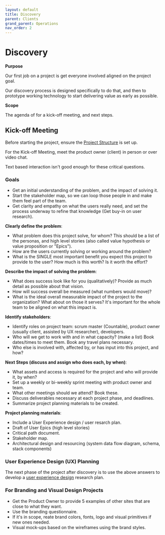```yaml
---
layout: default
title: Discovery
parent: Clients
grand_parent: Operations
nav_order: 2
---
```


# Discovery

**Purpose**

Our first job on a project is get everyone involved aligned on the project goal. 

Our discovery process is designed specifically to do that, and then to prototype working technology to start delivering value as early as possible.

**Scope**

The agenda of for a kick-off meeting, and next steps.

## Kick-off Meeting

Before starting the project, ensure the [Project Structure](../PROJECT_MANAGEMENT/NEW_PROJECTS.md) is set up.

For the Kick-off Meeting, meet the product owner (client) in person or over video chat. 

Text based interaction isn't good enough for these critical questions.

### Goals

  - Get an initial understanding of the problem, and the impact of solving it. 
  - Start the stakeholder map, so we can loop those people in and make them feel part of the team.
  - Get clarity and empathy on what the users really need, and set the process underway to refine that knowledge (Get buy-in on user research).

**Clearly define the problem**:

  - What problem does this project solve, for whom? This should be a list of the personas, and high level stories (also called value hypothesis or value proposition or "Epics").
  - How are the users currently solving or working around the problem?
  - What is the SINGLE most important benefit you expect this project to provide to the user? How much is this worth? Is it worth the effort?

**Describe the impact of solving the problem**:

  - What does success look like for you (qualitatively)? Provide as much detail as possible about that vision.
  - How will success overall be measured (what numbers would move)?
  - What is the ideal overall measurable impact of the project to the organization? What about on those it serves? It's important for the whole team to be aligned on what this impact is.

**Identify stakeholders**:

  - Identify roles on project team: scrum master (Countable), product owner (usually client, assisted by UX researcher), developers.
  - Who will we get to work with and in what capacity? (make a list) Book dates/times to meet them. Book any travel plans necessary.
  - Who else is involved with, affected by, or has input into this project, and how?

**Next Steps (discuss and assign who does each, by when)**:

  - What assets and access is required for the project and who will provide it, by when?
  - Set up a weekly or bi-weekly sprint meeting with product owner and team.
  - What other meetings should we attend? Book these.
  - Discuss deliverables necessary at each project phase, and deadlines.
  - Summarize project planning materials to be created.

**Project planning materials**:

  - Include a User Experience design / user resarch plan.
  - Draft of User Epics (high level stories)
  - Critical path document.
  - Stakeholder map.
  - Architectural design and resourcing (system data flow diagram, schema, stack components)

### User Experience Design (UX) Planning

The next phase of the project after discovery is to use the above answers to develop a [user experience design](../../ux/UX_DESIGN.md) research plan.

### For Branding and Visual Design Projects

  - Get the Product Owner to provide 5 examples of other sites that are close to what they want.
  - Use the branding questionnaire.
  - If it's in scope, reate brand colors, fonts, logo and visual primitives if new ones needed.
  - Visual mock-ups based on the wireframes using the brand styles.
